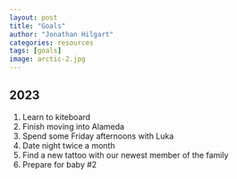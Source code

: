 ```yaml
---
layout: post
title: "Goals"
author: "Jonathan Hilgart"
categories: resources
tags: [goals]
image: arctic-2.jpg
---
```


## 2023

1. Learn to kiteboard
2. Finish moving into Alameda
3. Spend some Friday afternoons with Luka
4. Date night twice a month
5. Find a new tattoo with our newest member of the family
6. Prepare for baby #2
